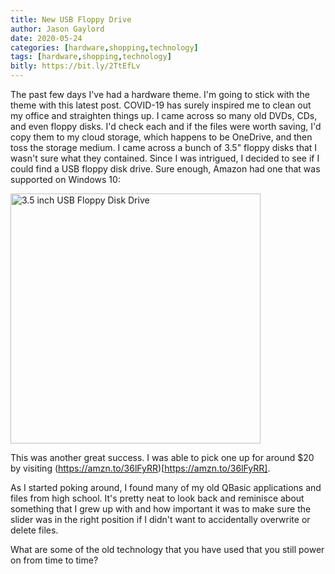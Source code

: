 ```yaml
---
title: New USB Floppy Drive
author: Jason Gaylord
date: 2020-05-24
categories: [hardware,shopping,technology]
tags: [hardware,shopping,technology]
bitly: https://bit.ly/2TtEfLv
---
```


The past few days I've had a hardware theme. I'm going to stick with the theme with this latest post. COVID-19 has surely inspired me to clean out my office and straighten things up. I came across so many old DVDs, CDs, and even floppy disks. I'd check each and if the files were worth saving, I'd copy them to my cloud storage, which happens to be OneDrive, and then toss the storage medium. I came across a bunch of 3.5" floppy disks that I wasn't sure what they contained. Since I was intrigued, I decided to see if I could find a USB floppy disk drive. Sure enough, Amazon had one that was supported on Windows 10:

<a href="https://amzn.to/36lFyRR"><img src="https://cdn.jasongaylord.com/images/2020/05/24/floppy-disk-drive.jpg" alt="3.5 inch USB Floppy Disk Drive" style="width: 400px;" /></a>

This was another great success. I was able to pick one up for around $20 by visiting (https://amzn.to/36lFyRR)[https://amzn.to/36lFyRR].

As I started poking around, I found many of my old QBasic applications and files from high school. It's pretty neat to look back and reminisce about something that I grew up with and how important it was to make sure the slider was in the right position if I didn't want to accidentally overwrite or delete files.

What are some of the old technology that you have used that you still power on from time to time?